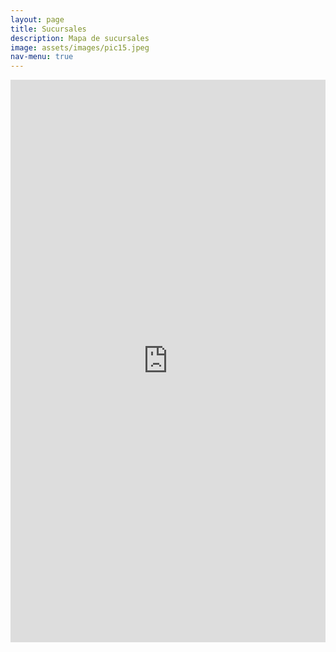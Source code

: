 ```yaml
---
layout: page
title: Sucursales
description: Mapa de sucursales
image: assets/images/pic15.jpeg
nav-menu: true
---
```

<section id="one">
<iframe width="100%" height="900px" style="border:none;"  
src="https://public.tableau.com/views/banco_rio_sucursales/Sucursales?:showVizHome=no&:embed=true" name="iframe_a"></iframe>
</section>


